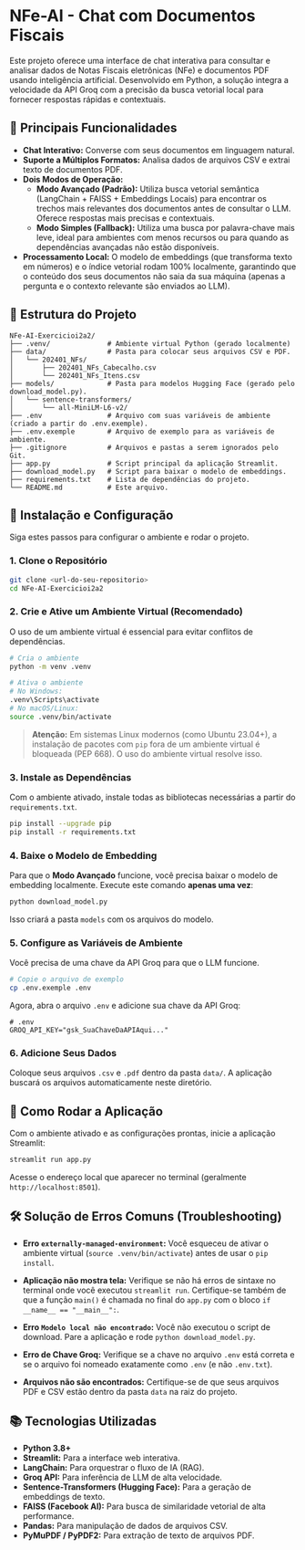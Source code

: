 # NFe-AI - Chat com Documentos Fiscais

Este projeto oferece uma interface de chat interativa para consultar e analisar dados de Notas Fiscais eletrônicas (NFe) e documentos PDF usando inteligência artificial. Desenvolvido em Python, a solução integra a velocidade da API Groq com a precisão da busca vetorial local para fornecer respostas rápidas e contextuais.

## 🌟 Principais Funcionalidades

- **Chat Interativo:** Converse com seus documentos em linguagem natural.
- **Suporte a Múltiplos Formatos:** Analisa dados de arquivos CSV e extrai texto de documentos PDF.
- **Dois Modos de Operação:**
    - **Modo Avançado (Padrão):** Utiliza busca vetorial semântica (LangChain + FAISS + Embeddings Locais) para encontrar os trechos mais relevantes dos documentos antes de consultar o LLM. Oferece respostas mais precisas e contextuais.
    - **Modo Simples (Fallback):** Utiliza uma busca por palavra-chave mais leve, ideal para ambientes com menos recursos ou para quando as dependências avançadas não estão disponíveis.
- **Processamento Local:** O modelo de embeddings (que transforma texto em números) e o índice vetorial rodam 100% localmente, garantindo que o conteúdo dos seus documentos não saia da sua máquina (apenas a pergunta e o contexto relevante são enviados ao LLM).

## 📁 Estrutura do Projeto

```
NFe-AI-Exercicioi2a2/
├── .venv/              # Ambiente virtual Python (gerado localmente)
├── data/               # Pasta para colocar seus arquivos CSV e PDF.
│   └── 202401_NFs/
│       ├── 202401_NFs_Cabecalho.csv
│       └── 202401_NFs_Itens.csv
├── models/             # Pasta para modelos Hugging Face (gerado pelo download_model.py).
│   └── sentence-transformers/
│       └── all-MiniLM-L6-v2/
├── .env                # Arquivo com suas variáveis de ambiente (criado a partir do .env.exemple).
├── .env.exemple        # Arquivo de exemplo para as variáveis de ambiente.
├── .gitignore          # Arquivos e pastas a serem ignorados pelo Git.
├── app.py              # Script principal da aplicação Streamlit.
├── download_model.py   # Script para baixar o modelo de embeddings.
├── requirements.txt    # Lista de dependências do projeto.
└── README.md           # Este arquivo.
```

## 🚀 Instalação e Configuração

Siga estes passos para configurar o ambiente e rodar o projeto.

### 1. Clone o Repositório
```bash
git clone <url-do-seu-repositorio>
cd NFe-AI-Exercicioi2a2
```

### 2. Crie e Ative um Ambiente Virtual (Recomendado)
O uso de um ambiente virtual é essencial para evitar conflitos de dependências.

```bash
# Cria o ambiente
python -m venv .venv

# Ativa o ambiente
# No Windows:
.venv\Scripts\activate
# No macOS/Linux:
source .venv/bin/activate
```
> **Atenção:** Em sistemas Linux modernos (como Ubuntu 23.04+), a instalação de pacotes com `pip` fora de um ambiente virtual é bloqueada (PEP 668). O uso do ambiente virtual resolve isso.

### 3. Instale as Dependências
Com o ambiente ativado, instale todas as bibliotecas necessárias a partir do `requirements.txt`.

```bash
pip install --upgrade pip
pip install -r requirements.txt
```

### 4. Baixe o Modelo de Embedding
Para que o **Modo Avançado** funcione, você precisa baixar o modelo de embedding localmente. Execute este comando **apenas uma vez**:

```bash
python download_model.py
```
Isso criará a pasta `models` com os arquivos do modelo.

### 5. Configure as Variáveis de Ambiente
Você precisa de uma chave da API Groq para que o LLM funcione.

```bash
# Copie o arquivo de exemplo
cp .env.exemple .env
```
Agora, abra o arquivo `.env` e adicione sua chave da API Groq:

```dotenv
# .env
GROQ_API_KEY="gsk_SuaChaveDaAPIAqui..."
```

### 6. Adicione Seus Dados
Coloque seus arquivos `.csv` e `.pdf` dentro da pasta `data/`. A aplicação buscará os arquivos automaticamente neste diretório.

## 🏃 Como Rodar a Aplicação

Com o ambiente ativado e as configurações prontas, inicie a aplicação Streamlit:

```bash
streamlit run app.py
```

Acesse o endereço local que aparecer no terminal (geralmente `http://localhost:8501`).

## 🛠️ Solução de Erros Comuns (Troubleshooting)

- **Erro `externally-managed-environment`:** Você esqueceu de ativar o ambiente virtual (`source .venv/bin/activate`) antes de usar o `pip install`.

- **Aplicação não mostra tela:** Verifique se não há erros de sintaxe no terminal onde você executou `streamlit run`. Certifique-se também de que a função `main()` é chamada no final do `app.py` com o bloco `if __name__ == "__main__":`.

- **Erro `Modelo local não encontrado`:** Você não executou o script de download. Pare a aplicação e rode `python download_model.py`.

- **Erro de Chave Groq:** Verifique se a chave no arquivo `.env` está correta e se o arquivo foi nomeado exatamente como `.env` (e não `.env.txt`).

- **Arquivos não são encontrados:** Certifique-se de que seus arquivos PDF e CSV estão dentro da pasta `data` na raiz do projeto.

## 📚 Tecnologias Utilizadas

- **Python 3.8+**
- **Streamlit:** Para a interface web interativa.
- **LangChain:** Para orquestrar o fluxo de IA (RAG).
- **Groq API:** Para inferência de LLM de alta velocidade.
- **Sentence-Transformers (Hugging Face):** Para a geração de embeddings de texto.
- **FAISS (Facebook AI):** Para busca de similaridade vetorial de alta performance.
- **Pandas:** Para manipulação de dados de arquivos CSV.
- **PyMuPDF / PyPDF2:** Para extração de texto de arquivos PDF.

